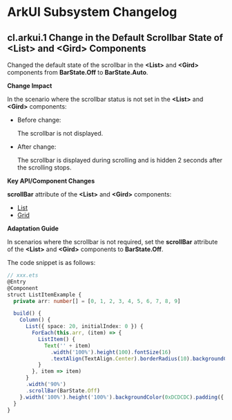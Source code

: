 # ArkUI Subsystem Changelog

## cl.arkui.1 Change in the Default Scrollbar State of \<List> and \<Gird> Components

Changed the default state of the scrollbar in the **\<List>** and **\<Gird>** components from **BarState.Off** to **BarState.Auto**.

**Change Impact**

In the scenario where the scrollbar status is not set in the **\<List>** and **\<Gird>** components:

- Before change:

  The scrollbar is not displayed.

- After change:

  The scrollbar is displayed during scrolling and is hidden 2 seconds after the scrolling stops.

**Key API/Component Changes**

**scrollBar** attribute of the **\<List>** and **\<Gird>** components:
- [List](../../../application-dev/reference/arkui-ts/ts-container-list.md#attributes)
- [Grid](../../../application-dev/reference/arkui-ts/ts-container-grid.md#attributes)

**Adaptation Guide**

In scenarios where the scrollbar is not required, set the **scrollBar** attribute of the **\<List>** and **\<Gird>** components to **BarState.Off**.

The code snippet is as follows:
```ts
// xxx.ets
@Entry
@Component
struct ListItemExample {
  private arr: number[] = [0, 1, 2, 3, 4, 5, 6, 7, 8, 9]

  build() {
    Column() {
      List({ space: 20, initialIndex: 0 }) {
        ForEach(this.arr, (item) => {
          ListItem() {
            Text('' + item)
              .width('100%').height(100).fontSize(16)
              .textAlign(TextAlign.Center).borderRadius(10).backgroundColor(0xFFFFFF)
          }
        }, item => item)
      }
      .width('90%')
      .scrollBar(BarState.Off)
    }.width('100%').height('100%').backgroundColor(0xDCDCDC).padding({ top: 5 })
  }
}
```
